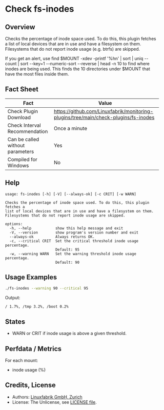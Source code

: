 # Check fs-inodes

## Overview

Checks the percentage of inode space used. To do this, this plugin fetches a list of local devices that are in use and have a filesystem on them. Filesystems that do not report inode usage (e.g. btrfs) are skipped.

If you get an alert, use <span class="title-ref">find \$MOUNT -xdev -printf '%hn' \| sort \| uniq --count \| sort --key=1 --numeric-sort --reverse \| head -n 10</span> to find where inodes are being used. This finds the 10 directories under \$MOUNT that have the most files inside them.


## Fact Sheet

| Fact | Value |
|----|----|
| Check Plugin Download                 | <https://github.com/Linuxfabrik/monitoring-plugins/tree/main/check-plugins/fs-inodes> |
| Check Interval Recommendation         | Once a minute |
| Can be called without parameters      | Yes |
| Compiled for Windows                  | No |


## Help

```text
usage: fs-inodes [-h] [-V] [--always-ok] [-c CRIT] [-w WARN]

Checks the percentage of inode space used. To do this, this plugin fetches a
list of local devices that are in use and have a filesystem on them.
Filesystems that do not report inode usage are skipped.

options:
  -h, --help           show this help message and exit
  -V, --version        show program's version number and exit
  --always-ok          Always returns OK.
  -c, --critical CRIT  Set the critical threshold inode usage percentage.
                       Default: 95
  -w, --warning WARN   Set the warning threshold inode usage percentage.
                       Default: 90
```


## Usage Examples

```bash
./fs-inodes --warning 90 --critical 95
```

Output:

```text
/ 1.7%, /tmp 3.2%, /boot 0.2%
```


## States

* WARN or CRIT if inode usage is above a given threshold.


## Perfdata / Metrics

For each mount:

* inode usage (%)


## Credits, License

* Authors: [Linuxfabrik GmbH, Zurich](https://www.linuxfabrik.ch)
* License: The Unlicense, see [LICENSE file](https://unlicense.org/).
